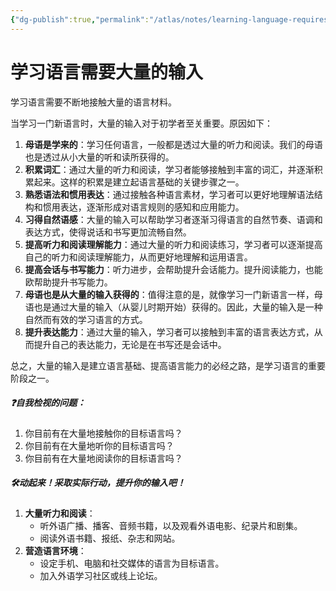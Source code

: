 ```yaml
---
{"dg-publish":true,"permalink":"/atlas/notes/learning-language-requires-large-input/","noteIcon":""}
---
```



# 学习语言需要大量的输入
学习语言需要不断地接触大量的语言材料。

当学习一门新语言时，大量的输入对于初学者至关重要。原因如下：
1. **母语是学来的**：学习任何语言，一般都是透过大量的听力和阅读。我们的母语也是透过从小大量的听和读所获得的。
2. **积累词汇**：通过大量的听力和阅读，学习者能够接触到丰富的词汇，并逐渐积累起来。这样的积累是建立起语言基础的关键步骤之一。
3. **熟悉语法和惯用表达**：通过接触各种语言素材，学习者可以更好地理解语法结构和惯用表达，逐渐形成对语言规则的感知和应用能力。
4. **习得自然语感**：大量的输入可以帮助学习者逐渐习得语言的自然节奏、语调和表达方式，使得说话和书写更加流畅自然。
5. **提高听力和阅读理解能力**：通过大量的听力和阅读练习，学习者可以逐渐提高自己的听力和阅读理解能力，从而更好地理解和运用语言。
6. **提高会话与书写能力**：听力进步，会帮助提升会话能力。提升阅读能力，也能欧帮助提升书写能力。
7. **母语也是从大量的输入获得的**：值得注意的是，就像学习一门新语言一样，母语也是通过大量的输入（从婴儿时期开始）获得的。因此，大量的输入是一种自然而有效的学习语言的方式。
8. **提升表达能力**：通过大量的输入，学习者可以接触到丰富的语言表达方式，从而提升自己的表达能力，无论是在书写还是会话中。

总之，大量的输入是建立语言基础、提高语言能力的必经之路，是学习语言的重要阶段之一。

##### ❓自我检视的问题：
1. 你目前有在大量地接触你的目标语言吗？
2. 你目前有在大量地听你的目标语言吗？
3. 你目前有在大量地阅读你的目标语言吗？

##### 🛠️动起来！采取实际行动，提升你的输入吧！
1. **大量听力和阅读**：
    - 听外语广播、播客、音频书籍，以及观看外语电影、纪录片和剧集。
    - 阅读外语书籍、报纸、杂志和网站。
2. **营造语言环境**：
    - 设定手机、电脑和社交媒体的语言为目标语言。
    - 加入外语学习社区或线上论坛。 


